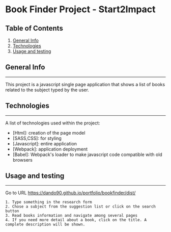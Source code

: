 # Book Finder Project - Start2Impact
## Table of Contents
1. [General Info](#general-info)
2. [Technologies](#technologies)
3. [Usage and testing](#installation)
## General Info
***
This project is a javascript single page application that shows a list of books related to the subject typed by the user.
## Technologies
***
A list of technologies used within the project:
* [Html]: creation of the page model
* [SASS,CSS]: for styling
* [Javascript]: entire application
* [Webpack]: application deployment
* [Babel]: Webpack's loader to make javascript code compatible with old browsers

## Usage and testing
***
Go to URL https://dando90.github.io/portfolio/bookfinder/dist/
```
1. Type something in the research form
2. Chose a subject from the suggestion list or click on the search button
3. Read books information and navigate among several pages
4. If you need more detail about a book, click on the title. A complete description will be shown.
```